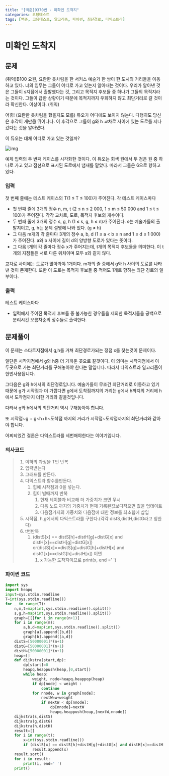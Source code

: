 ```yaml
---
title: "[백준]9370번 - 미확인 도착지"
categories: 코딩테스트
tags: [백준, 코딩테스트, 알고리즘, 파이썬, 최단경로, 다익스트라]
---
```


# 미확인 도착지

## 문제

(취익)B100 요원, 요란한 옷차림을 한 서커스 예술가 한 쌍이 한 도시의 거리들을 이동하고 있다. 너의 임무는 그들이 어디로 가고 있는지 알아내는 것이다. 우리가 알아낸 것은 그들이 s지점에서 출발했다는 것, 그리고 목적지 후보들 중 하나가 그들의 목적지라는 것이다. 그들이 급한 상황이기 때문에 목적지까지 우회하지 않고 최단거리로 갈 것이라 확신한다. 이상이다. (취익)

어휴! (요란한 옷차림을 했을지도 모를) 듀오가 어디에도 보이지 않는다. 다행히도 당신은 후각이 개만큼 뛰어나다. 이 후각으로 그들이 g와 h 교차로 사이에 있는 도로를 지나갔다는 것을 알아냈다.

이 듀오는 대체 어디로 가고 있는 것일까?

![img](https://www.acmicpc.net/upload/images/destination.png)

예제 입력의 두 번째 케이스를 시각화한 것이다. 이 듀오는 회색 원에서 두 검은 원 중 하나로 가고 있고 점선으로 표시된 도로에서 냄새를 맡았다. 따라서 그들은 6으로 향하고 있다.

### 입력

첫 번째 줄에는 테스트 케이스의 T(1 ≤ T ≤ 100)가 주어진다. 각 테스트 케이스마다

- 첫 번째 줄에 3개의 정수 n, m, t (2 ≤ n ≤ 2 000, 1 ≤ m ≤ 50 000 and 1 ≤ t ≤ 100)가 주어진다. 각각 교차로, 도로, 목적지 후보의 개수이다.
- 두 번째 줄에 3개의 정수 s, g, h (1 ≤ s, g, h ≤ n)가 주어진다. s는 예술가들의 출발지이고, g, h는 문제 설명에 나와 있다. (g ≠ h)
- 그 다음 m개의 각 줄마다 3개의 정수 a, b, d (1 ≤ a < b ≤ n and 1 ≤ d ≤ 1 000)가 주어진다. a와 b 사이에 길이 d의 양방향 도로가 있다는 뜻이다.
- 그 다음 t개의 각 줄마다 정수 x가 주어지는데, t개의 목적지 후보들을 의미한다. 이 t개의 지점들은 서로 다른 위치이며 모두 s와 같지 않다.

교차로 사이에는 도로가 많아봐야 1개이다. m개의 줄 중에서 g와 h 사이의 도로를 나타낸 것이 존재한다. 또한 이 도로는 목적지 후보들 중 적어도 1개로 향하는 최단 경로의 일부이다.

### 출력

테스트 케이스마다

- 입력에서 주어진 목적지 후보들 중 불가능한 경우들을 제외한 목적지들을 공백으로 분리시킨 오름차순의 정수들로 출력한다.

## 문제풀이

이 문제는 스타트지점에서 g,h를 거쳐 최단경로가되는 정점 x를 찾는것이 문제이다.

일단은 시작지점에서 g와 h중 더 가까운 곳으로 갈것이다. 이 의미는 시작지점에서 이 두곳으로 가는 최단거리를 구해놓아야 한다는 말입니다. 따라서 다익스트라 일고리즘이 한번사용됩니다.

그다음은 g와 h에서의 최단경로입니다. 
예술가들이 무조건 최단거리로 이동하고 있기 때문에 g가 시작점과 더 가깝다면 g에서 도착점까지의 거리는 g에서 h까지의 거리에 h에서 도착점까지 더한 거리와 같을것입니다. 

다라서 g와 h에서의 최단거리 역시 구해놓아야 합니다.

또 시작점~g + g~h+h~도착점 까지의 거리가 시작점~도착점까지의 최단거리와 같아야 합니다.

어찌되었건 결론은 다익스트라를 세번해야한다는 이야기입니다.

### 의사코드

> 1. 이하의 과정을 T번 반복
> 2. 입력받는다
> 3. 그래프를 만든다.
> 4. 다익스트라 함수를만든다.
>    1. 힙에 시작점과 0을 넣는다.
>    2. 힙이 빌때까지 반복
>       1. 현재 테이블과 비교해 더 가중치가 크면 무시
>       2. 다음 노드 까지의 가중치가 현재 기록된값보다작으면 값을 업데이트
>       3. 다음점가지의 가중치와 다음점에 대한 정보를 최소힙에 삽입
> 5. 시작점, h,g에서의 다익스트라를 구한다.(각각 distS,distH,distG라고 칭한다)
> 6. t번반복
>    1. (distS[x] == distS[h]+distH[g]+distG[x] and distH[x]==distH[g]+distG[x]) or(distS[x]==distS[g]+distG[h]+distH[x] and distG[x]==distG[h]+distH[x]) 이면
>       1. x 가능한 도착지이므로 print(x, end =' ') 

### 파이썬 코드

```python
import sys
import heapq
input=sys.stdin.readline
T=int(sys.stdin.readline())
for _ in range(T):    
    n,m,t=map(int,sys.stdin.readline().split())
    s,g,h=map(int,sys.stdin.readline().split())
    graph=[[]for i in range(n+1)]
    for i in range(m):
        a,b,d=map(int,sys.stdin.readline().split())
        graph[a].append([b,d])
        graph[b].append([a,d])
    distS=[50000001]*(n+1)
    distG=[50000001]*(n+1)
    distH=[50000001]*(n+1)
    heap=[]
    def dijkstra(start,dp):
        dp[start]=0
        heapq.heappush(heap,[0,start])
        while heap:
            weight, node=heapq.heappop(heap)
            if dp[node] < weight :
                continue
            for nnode, w in graph[node]:
                nextW=w+weight
                if nextW < dp[nnode]:
                    dp[nnode]=nextW
                    heapq.heappush(heap,[nextW,nnode])
    dijkstra(s,distS)
    dijkstra(g,distG)
    dijkstra(h,distH)
    result=[]
    for i in range(t):
        x=int(sys.stdin.readline())
        if (distS[x] == distS[h]+distH[g]+distG[x] and distH[x]==distH[g]+distG[x]) or(distS[x]==distS[g]+distG[h]+distH[x] and distG[x]==distG[h]+distH[x]):
            result.append(x)
    result.sort()
    for i in result:
        print(i, end=' ')
    print()
```

